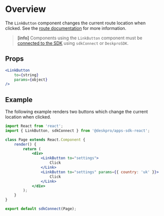 Overview
========
The `LinkButton` component changes the current route location when clicked. See the [route documentation](/pages/props/#route) for more information.

> **[info]**
Components using the `LinkButton` component must be [connected to the SDK](/pages/props/#connecting-your-components) using `sdkConnect` or `DeskproSDK`.

## Props

```jsx
<LinkButton
    to={string}
    params={object}
/>
```

## Example
The following example renders two buttons which change the current location when clicked.

```jsx
import React from 'react';
import { LinkButton, sdkConnect } from '@deskpro/apps-sdk-react';

class Page extends React.Component {
    render() {
        return (
            <div>
                <LinkButton to="settings">
                    Click
                </Link>
                <LinkButton to="settings" params={{ country: 'uk' }}>
                    Click
                </Link>
            </div>
        );
    }
}

export default sdkConnect(Page);
```
